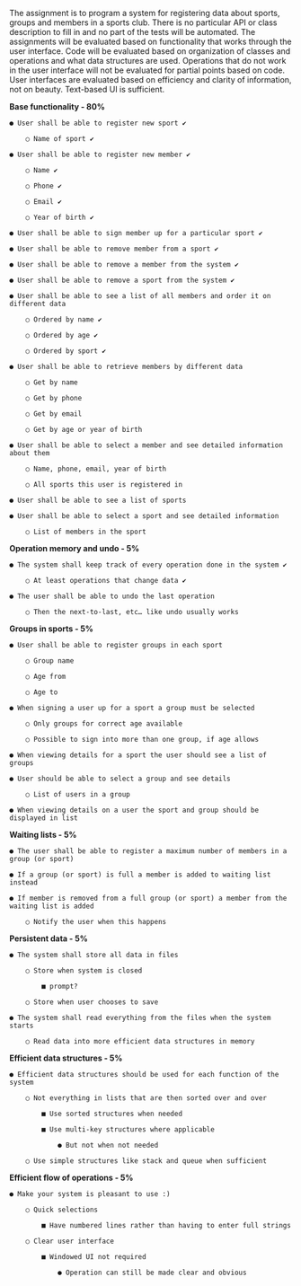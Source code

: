 The assignment is to program a system for registering data about sports, groups and members
in a sports club. There is no particular API or class description to fill in and no part of the tests
will be automated. The assignments will be evaluated based on functionality that works through
the user interface. Code will be evaluated based on organization of classes and operations and
what data structures are used. Operations that do not work in the user interface will not be
evaluated for partial points based on code. User interfaces are evaluated based on efficiency
and clarity of information, not on beauty. Text-based UI is sufficient.



**Base functionality - 80%**

	● User shall be able to register new sport ✔

		○ Name of sport ✔

	● User shall be able to register new member ✔

		○ Name ✔

		○ Phone ✔

		○ Email ✔

		○ Year of birth ✔

	● User shall be able to sign member up for a particular sport ✔

	● User shall be able to remove member from a sport ✔

	● User shall be able to remove a member from the system ✔

	● User shall be able to remove a sport from the system ✔

	● User shall be able to see a list of all members and order it on different data

		○ Ordered by name ✔

		○ Ordered by age ✔

		○ Ordered by sport ✔

	● User shall be able to retrieve members by different data

		○ Get by name

		○ Get by phone

		○ Get by email

		○ Get by age or year of birth

	● User shall be able to select a member and see detailed information about them

		○ Name, phone, email, year of birth

		○ All sports this user is registered in

	● User shall be able to see a list of sports

	● User shall be able to select a sport and see detailed information

		○ List of members in the sport


**Operation memory and undo - 5%**

	● The system shall keep track of every operation done in the system ✔

		○ At least operations that change data ✔

	● The user shall be able to undo the last operation

		○ Then the next-to-last, etc… like undo usually works


**Groups in sports - 5%**

	● User shall be able to register groups in each sport

		○ Group name

		○ Age from

		○ Age to

	● When signing a user up for a sport a group must be selected

		○ Only groups for correct age available

		○ Possible to sign into more than one group, if age allows

	● When viewing details for a sport the user should see a list of groups

	● User should be able to select a group and see details

		○ List of users in a group

	● When viewing details on a user the sport and group should be displayed in list


**Waiting lists - 5%**

	● The user shall be able to register a maximum number of members in a group (or sport)

	● If a group (or sport) is full a member is added to waiting list instead

	● If member is removed from a full group (or sport) a member from the waiting list is added

		○ Notify the user when this happens


**Persistent data - 5%**

	● The system shall store all data in files

		○ Store when system is closed

			■ prompt?

		○ Store when user chooses to save

	● The system shall read everything from the files when the system starts

		○ Read data into more efficient data structures in memory


**Efficient data structures - 5%**

	● Efficient data structures should be used for each function of the system

		○ Not everything in lists that are then sorted over and over

			■ Use sorted structures when needed

			■ Use multi-key structures where applicable

				● But not when not needed

		○ Use simple structures like stack and queue when sufficient


**Efficient flow of operations - 5%**

	● Make your system is pleasant to use :)

		○ Quick selections

			■ Have numbered lines rather than having to enter full strings

		○ Clear user interface

			■ Windowed UI not required

				● Operation can still be made clear and obvious
